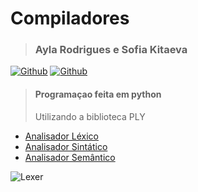 # Compiladores
><h3>Ayla Rodrigues e Sofia Kitaeva</h3> 
[![Github](https://img.shields.io/badge/-Ayla-%23121011?style=for-the-badge&logo=github&logoColor=white)](https://github.com/AylaRodrigues)
[![Github](https://img.shields.io/badge/-Sofia-%23121011?style=for-the-badge&logo=github&logoColor=white)](https://github.com/SofiaKitaeva)

><h4>Programaçao feita em python</h4>
>Utilizando a biblioteca PLY
    
* [Analisador Léxico](https://github.com/AylaRodrigues/Compiladores/tree/main/Analisador%20L%C3%A9xico)
* [Analisador Sintático]()
* [Analisador Semântico]()

![Lexer](https://img.shields.io/badge/Lexer-working-008000?style=for-the-badge&logo=github&logoColor=white)

